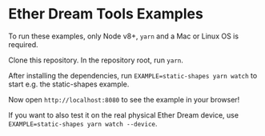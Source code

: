 # Ether Dream Tools Examples

To run these examples, only Node v8+, `yarn` and a Mac or Linux OS is required.

Clone this repository. In the repository root, run `yarn`.

After installing the dependencies, run `EXAMPLE=static-shapes yarn watch` to start e.g. the static-shapes example.

Now open `http://localhost:8080` to see the example in your browser!

If you want to also test it on the real physical Ether Dream device, use `EXAMPLE=static-shapes yarn watch --device`.

